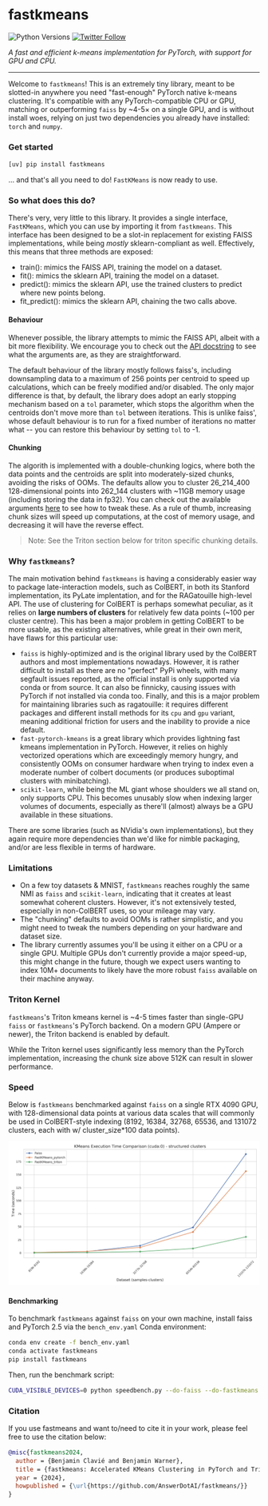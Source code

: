 # fastkmeans

![Python Versions](https://img.shields.io/badge/Python-3.8_3.9_3.10_3.11_3.12_3.13-blue)
[![Twitter Follow](https://img.shields.io/twitter/follow/bclavie?style=social)](https://twitter.com/bclavie)
<!-- [![Downloads](https://static.pepy.tech/badge/fastkmeans/month)](https://pepy.tech/project/fastkmeans) -->

_A fast and efficient k-means implementation for PyTorch, with support for GPU and CPU._

---

Welcome to `fastkmeans`! This is an extremely tiny library, meant to be slotted-in anywhere you need "fast-enough" PyTorch native k-means clustering. It's compatible with any PyTorch-compatible CPU or GPU, matching or outperforming `faiss` by ~4-5× on a single GPU, and is without install woes, relying on just two dependencies you already have installed: `torch` and `numpy`.

###  Get started

```sh
[uv] pip install fastkmeans
```

... and that's all you need to do! `FastKMeans` is now ready to use.

###  So what does this do?

There's very, very little to this library. It provides a single interface, `FastKMeans`, which you can use by importing it from `fastkmeans`. This interface has been designed to be a slot-in replacement for existing FAISS implementations, while being *mostly* sklearn-compliant as well. Effectively, this means that three methods are exposed:

- train(): mimics the FAISS API, training the model on a dataset.
- fit(): mimics the sklearn API, training the model on a dataset.
- predict(): mimics the sklearn API, use the trained clusters to predict where new points belong.
- fit_predict(): mimics the sklearn API, chaining the two calls above.

#### Behaviour

Whenever possible, the library attempts to mimic the FAISS API, albeit with a bit more flexibility. We encourage you to check out the [API docstring](https://github.com/AnswerDotAI/fastkmeans/blob/main/fastkmeans/kmeans.py#L170) to see what the arguments are, as they are straightforward.

The default behaviour of the library mostly follows faiss's, including downsampling data to a maximum of 256 points per centroid to speed up calculations, which can be freely modified and/or disabled.  The only major difference is that, by default, the library does adopt an early stopping mechanism based on a `tol` parameter, which stops the algorithm when the centroids don't move more than `tol` between iterations. This is unlike faiss', whose default behaviour is to run for a fixed number of iterations no matter what -- you can restore this behaviour by setting `tol` to -1.

#### Chunking

The algorith is implemented with a double-chunking logics, where both the data points and the centroids are split into moderately-sized chunks, avoiding the risks of OOMs. The defaults allow you to cluster 26_214_400 128-dimensional points into 262_144 clusters with ~11GB memory usage (including storing the data in fp32). You can check out the available arguments [here](https://github.com/AnswerDotAI/fastkmeans/blob/17c2a1b4cabc84c7bb0cb392fd2d2e3ec4d1b825/fastkmeans/kmeans.py#L132) to see how to tweak these. As a rule of thumb, increasing chunk sizes will speed up computations, at the cost of memory usage, and decreasing it will have the reverse effect.

> Note: See the Triton section below for triton specific chunking details.

###  Why `fastkmeans`?

The main motivation behind `fastkmeans` is having a considerably easier way to package late-interaction models, such as ColBERT, in both its Stanford implementation, its PyLate implentation, and for the RAGatouille high-level API. The use of clustering for ColBERT is perhaps somewhat peculiar, as it relies on **large numbers of clusters** for relatively few data points (~100 per cluster centre). This has been a major problem in getting ColBERT to be more usable, as the existing alternatives, while great in their own merit, have flaws for this particular use:

- `faiss` is highly-optimized and is the original library used by the ColBERT authors and most implementations nowadays. However, it is rather difficult to install as there are no "perfect" PyPi wheels, with many segfault issues reported, as the official install is only supported via conda or from source. It can also be finnicky, causing issues with PyTorch if not installed via conda too. Finally, and this is a major problem for maintaining libraries such as ragatouille: it requires different packages and different install methods for its `cpu` and `gpu` variant, meaning additional friction for users and the inability to provide a nice default.
- `fast-pytorch-kmeans` is a great library which provides lightning fast kmeans implementation in PyTorch. However, it relies on highly vectorized operations which are exceedingly memory hungry, and consistently OOMs on consumer hardware when trying to index even a moderate number of colbert documents (or produces suboptimal clusters with minibatching).
- `scikit-learn`, while being the ML giant whose shoulders we all stand on, only supports CPU. This becomes unusably slow when indexing larger volumes of documents, especially as there'll (almost) always be a GPU available in these situations.

There are some libraries (such as NVidia's own implementations), but they again require more dependencies than we'd like for nimble packaging, and/or are less flexible in terms of hardware.

###  Limitations

- On a few toy datasets & MNIST, `fastkmeans` reaches roughly the same NMI as `faiss` and `scikit-learn`, indicating that it creates at least somewhat coherent clusters. However, it's not extensively tested, especially in non-ColBERT uses, so your mileage may vary.
- The "chunking" defaults to avoid OOMs is rather simplistic, and you might need to tweak the numbers depending on your hardware and dataset size.
- The library currently assumes you'll be using it either on a CPU or a single GPU. Multiple GPUs don't currently provide a major speed-up, this might change in the future, though we expect users wanting to index 10M+ documents to likely have the more robust `faiss` available on their machine anyway.

### Triton Kernel

`fastkmeans`'s Triton kmeans kernel is ~4-5 times faster than single-GPU `faiss` or `fastkmeans`'s PyTorch backend. On a modern GPU (Ampere or newer), the Triton backend is enabled by default.

While the Triton kernel uses significantly less memory than the PyTorch implementation, increasing the chunk size above 512K can result in slower performance.

### Speed

Below is `fastkmeans` benchmarked against `faiss` on a single RTX 4090 GPU, with 128-dimensional data points at various data scales that will commonly be used in ColBERT-style indexing (8192, 16384, 32768, 65536, and 131072 clusters, each with w/ cluster_size*100 data points).

![fastkmeans benchmark](./benchmark_plots/4090_benchmark.png)

#### Benchmarking

To benchmark `fastkmeans` against `faiss` on your own machine, install faiss and PyTorch 2.5 via the `bench_env.yaml` Conda environment:

```bash
conda env create -f bench_env.yaml
conda activate fastkmeans
pip install fastkmeans
```

Then, run the benchmark script:

```bash
CUDA_VISIBLE_DEVICES=0 python speedbench.py --do-faiss --do-fastkmeans --do-fastkmeans-triton --do-evals
```

### Citation

If you use fastmeans and want to/need to cite it in your work, please feel free to use the citation below:

```bibtex
@misc{fastkmeans2024,
  author = {Benjamin Clavié and Benjamin Warner},
  title = {fastkmeans: Accelerated KMeans Clustering in PyTorch and Triton},
  year = {2024},
  howpublished = {\url{https://github.com/AnswerDotAI/fastkmeans/}}
}